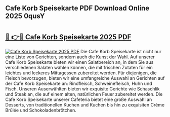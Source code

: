 ## Cafe Korb Speisekarte PDF Download Online 2025 0qusY

# <h2><a href="http://gcd9q1.nevu.top/?p=Cafe+Korb+Speisekarte">🔗 👉🔴 Cafe Korb Speisekarte 2025 PDF</a></h2>

[![Cafe Korb Speisekarte 2025 PDF](https://i.imgur.com/dBaPXMq.png)](http://gcd9q1.nevu.top/?p=Cafe+Korb+Speisekarte)
Die Cafe Korb Speisekarte ist nicht nur eine Liste von Gerichten, sondern auch die Kunst der Wahl. Auf unserer Cafe Korb Speisekarte bieten wir einen Salatbereich an, in dem Sie aus verschiedenen Salaten wählen können, die mit frischen Zutaten für ein leichtes und leckeres Mittagessen zubereitet werden. Für diejenigen, die Fleisch bevorzugen, bieten wir eine umfangreiche Auswahl an Gerichten auf der Cafe Korb Speisekarte an: Rindfleisch, Schweinefleisch, Huhn und Fisch. Unseren Auserwählten bieten wir exquisite Gerichte wie Schaschlik und Steak an, die auf einem alten, natürlichen Feuer zubereitet werden. Die Cafe Korb Speisekarte unserer Cafeteria bietet eine große Auswahl an Desserts, von traditionellen Kuchen und Kuchen bis hin zu exquisiten Crème Brûlée und Schokoladenbrötchen.
